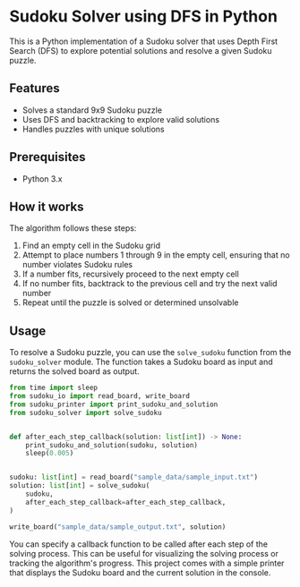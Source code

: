 # Sudoku Solver using DFS in Python

This is a Python implementation of a Sudoku solver that uses Depth First Search (DFS) to explore potential solutions and resolve a given Sudoku puzzle.

## Features
- Solves a standard 9x9 Sudoku puzzle
- Uses DFS and backtracking to explore valid solutions
- Handles puzzles with unique solutions

## Prerequisites
- Python 3.x

## How it works
The algorithm follows these steps:
1. Find an empty cell in the Sudoku grid
2. Attempt to place numbers 1 through 9 in the empty cell, ensuring that no number violates Sudoku rules
3. If a number fits, recursively proceed to the next empty cell
4. If no number fits, backtrack to the previous cell and try the next valid number
5. Repeat until the puzzle is solved or determined unsolvable

## Usage

To resolve a Sudoku puzzle, you can use the `solve_sudoku` function from the `sudoku_solver` module. The function takes a Sudoku board as input and returns the solved board as output.

```python
from time import sleep
from sudoku_io import read_board, write_board
from sudoku_printer import print_sudoku_and_solution
from sudoku_solver import solve_sudoku


def after_each_step_callback(solution: list[int]) -> None:
    print_sudoku_and_solution(sudoku, solution)
    sleep(0.005)


sudoku: list[int] = read_board("sample_data/sample_input.txt")
solution: list[int] = solve_sudoku(
    sudoku,
    after_each_step_callback=after_each_step_callback,
)

write_board("sample_data/sample_output.txt", solution)
```

You can specify a callback function to be called after each step of the solving process. This can be useful for visualizing the solving process or tracking the algorithm's progress.
This project comes with a simple printer that displays the Sudoku board and the current solution in the console.
